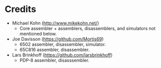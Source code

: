 Credits
=======

* Michael Kohn (http://www.mikekohn.net/)
  * Core assembler + assemblers, disassemblers, and simulators not mentioned below.
* Joe Davisson (https://github.com/Mortis69)
  * 6502 assembler, disassembler, simulator.
  * 65C816 assembler, disassembler.
* Lars Brinkhoff (https://github.com/larsbrinkhoff)
  * PDP-8 assembler, disasssembler.
